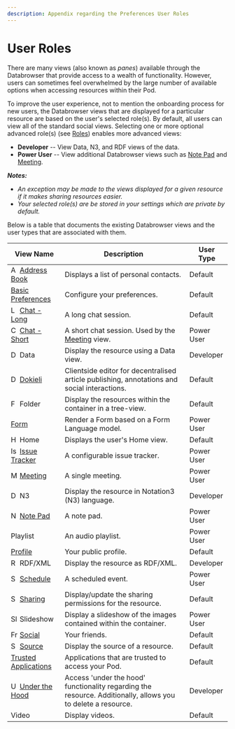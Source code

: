 ```yaml
---
description: Appendix regarding the Preferences User Roles
---
```


# User Roles

There are many views (also known as _panes_) available through the Databrowser that provide access to a wealth of functionality. However, users can sometimes feel overwhelmed by the large number of available options when accessing resources within their Pod. 

To improve the user experience, not to mention the onboarding process for new users, the Databrowser views that are displayed for a particular resource are based on the user's selected role(s). By default, all users can view all of the standard social views. Selecting one or more optional advanced role(s) (see [Roles](./../README.md#role)) enables more advanced views:
* **Developer** -- View Data, N3, and RDF views of the data.
* **Power User** -- View additional Databrowser views such as [Note Pad](./../views/notepad/userguide.md) and [Meeting](./../views/meeting/userguide.md).

_**Notes:**_
* _An exception may be made to the views displayed for a given resource if it makes sharing resources easier._
* _Your selected role(s) are be stored in your settings which are private by default._

Below is a table that documents the existing Databrowser views and the user types that are associated with them.

| View Name            | Description | User Type |
| - | - | - |
| <img src="https://solidos.github.io/solid-ui/src/icons/noun_99101.svg" alt="Address Book" width="16"> [Address Book](./../views/addressbook/userguide.md) | Displays a list of personal contacts. | Default |
| [Basic Preferences](./../README.md#preferences) | Configure your preferences. | Default |
| <img src="https://solidos.github.io/solid-ui/src/icons/noun_1689339.svg" alt="Long Chat" width="16"> [Chat - Long](./../views/longchat/userguide.md) | A long chat session. | Default |
| <img src="https://solidos.github.io/solid-ui/src/icons/noun_346319.svg" alt="Chat" width="16"> [Chat - Short](./../views/chat/userguide.md) | A short chat session. Used by the [Meeting](./../views/meeting/userguide.md) view. | Power User |
| <img src="https://solidos.github.io/solid-ui/src/originalIcons/rdf_flyer.24.gif" alt="Data" width="16"> Data | Display the resource using a Data view. | Developer |
| <img src="https://solidos.github.io/solid-ui/src/icons/dokieli-logo.png" alt="Dokieli" width="16"> [Dokieli](https://dokie.li/) | Clientside editor for decentralised article publishing, annotations and social interactions. | Default |
| <img src="https://solidos.github.io/solid-ui/src/icons/noun_973694_expanded.svg" alt="Folder" width="16"> Folder | Display the resources within the container in a tree-view. | Default |
| [Form](https://solidos.github.io/solid-ui/Documentation/forms-intro.html) | Render a Form based on a Form Language model. | Power User |
| <img src="https://solidos.github.io/solid-ui/src/icons/noun_547570.svg" alt="Home" width="16"> Home                 | Displays the user's Home view. | Default |
| <img src="https://solidos.github.io/solid-ui/src/icons/noun_97839.svg" alt="Issue Tracker" width="16"> [Issue Tracker](./..//README.md) | A configurable issue tracker. | Power User |
| <img src="https://solidos.github.io/solid-ui/src/icons/noun_66617.svg" alt="Meeting" width="16"> [Meeting](./../views/meeting/userguide.md) | A single meeting. | Power User |
| <img src="https://solidos.github.io/solid-ui/src/originalIcons/w3c/n3_smaller.png" alt="Data as N3" width="16"> N3 | Display the resource in Notation3 (N3) language. | Developer |
| <img src="https://solidos.github.io/solid-ui/src/icons/noun_79217.svg" alt="Note Pad" width="16"> [Note Pad](./../views/notepad/userguide.md) | A note pad. | Power User |
| Playlist | An audio playlist. | Power User |
| [Profile](./../views/profile/userguide.md) | Your public profile. | Default |
| <img src="https://solidos.github.io/solid-ui/src/originalIcons/22-text-xml4.png" alt="RDF/XML" width="16"> RDF/XML | Display the resource as RDF/XML. | Developer |
| <img src="https://solidos.github.io/solid-ui/src/icons/noun_346777.svg" alt="Scheduled Event" width="16"> [Schedule](./../views/scheduledevent/userguide.md) | A scheduled event. | Power User |
| <img src="https://solidos.github.io/solid-ui/src/icons/padlock-timbl.svg" alt="Sharing" width="16"> [Sharing](./../views/sharing/userguide.md) | Display/update the sharing permissions for the resource. | Default |
| <img src="https://solidos.github.io/solid-ui/src/icons/noun_138712.svg" alt="Slideshow" width="16"> Slideshow | Display a slideshow of the images contained within the container. | Power User |
| <img src="https://solidos.github.io/solid-ui/src/originalIcons/foaf/foafTiny.gif" alt="Friends" width="16"> [Social](./../views/friends/userguide.md) | Your friends. | Default |
| <img src="https://solidos.github.io/solid-ui/src/icons/noun_109873.svg" alt="Source" width="16"> [Source](./../views/source/userguide.md) | Display the source of a resource. | Default |
| [Trusted Applications](./../README.md#manage-your-trusted-applications) | Applications that are trusted to access your Pod. | Default |
| <img src="https://solidos.github.io/solid-ui/src/originalIcons/tango/22-emblem-system.png" alt="Under the Hood" width="16"> [Under the Hood](./../views/underthehood/userguide.md) | Access 'under the hood' functionality regarding the resource. Additionally, allows you to delete a resource. | Developer |
| Video | Display videos. | Default |